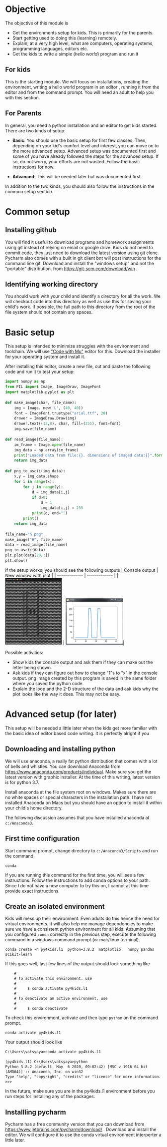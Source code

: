 # Objective 
The objective of this module is 
 
  * Get the environments setup for kids. This is primarily for the parents. 
  * Start getting used to doing this (learning) remotely. 
  * Explain, at a very high level, what are computers, operating 
  systems, programming languages, editors etc. 
  * Get the kids to write a simple (_hello world_) program and run it

## For kids
This is the starting module. We will focus on installations, 
creating the environment, writing a hello world program in an editor 
, running it from the editor and from the command prompt. You 
will need an adult to help you with this section. 

## For Parents
In general, you need a python installation and an editor to get kids started. 
There are two kinds of setup: 

  * __Basic__: You should use the basic setup for first few classes. Then, depending on your kid's comfort level and interest, you can move on to the 
  more advanced setup. Advanced setup was documented first and some of you 
  have already followed the steps for the advanced setup. If so, do not worry, 
  your efforts are not wasted. Follow the basic instructions for now.

  * __Advanced__: This will be needed later but was documented first. 

In addition to the two kinds, you should also follow the instructions in the 
common setup section. 

# Common setup 
## Installing github 

You will find it useful to download programs and homework assignments using 
git instead of relying on  email or google drive.  Kids do not need to commit code, they just need to download the latest version using git clone. 
Pycharm also comes with a built in git client bnt  will post instructions for the 
command line git. Download and install the "windows setup" and not the "portable" distribution. from https://git-scm.com/download/win . 

## Identifying working directory
You should work with your child and identify a directory for all the work. 
We will checkout code into this directory as well as use this for saving your
child's work. If possible, the full path to this directory from the root of the file system should not contain any spaces. 

# Basic setup 
This setup is intended to minimize struggles with the environment and toolchain. 
We will use ["Code with Mu"](https://codewith.mu/) editor for this. Download the 
installer for your operating system and install it. 

After installing this editor, create a new file, cut and paste the following code  and run it to test your setup: 

```python
import numpy as np
from PIL import Image, ImageDraw, ImageFont
import matplotlib.pyplot as plt

def make_image(char, file_name):
    img = Image. new('L', (40, 40))
    font = ImageFont.truetype("arial.ttf", 20)
    drawer = ImageDraw.Draw(img)
    drawer.text((12,8), char, fill=(255), font=font)
    img.save(file_name)

def read_image(file_name):
    im_frame = Image.open(file_name)
    img_data = np.array(im_frame)
    print("Loaded data from file:{}. dimensions of imaged data:{}".format(file_name, img_data.shape))
    return img_data
    
def png_to_ascii(img_data):
    x,y = img_data.shape
    for i in range(x):
        for j in range(y):
            d = img_data[i,j]
            if d>0:
                d = 1
                img_data[i,j] = 255
            print(d, end="")
        print()    
    return img_data 

file_name="h.png"
make_image("H", file_name)
data = read_image(file_name)
png_to_ascii(data)
plt.plot(data[20,:])
plt.show()

```
If the setup works, you should see the following outputs 
| Console output  | New window with plot |
| ------------- | ------------- |
| ![](./setup/console.png) <!-- .element height="50%" width="50%" -->  | ![](./setup/plot.png)<!-- .element height="50%" width="50%" -->|


Possible activities: 

 * Show kids the console output and ask them if they can make out the letter being shown. 
 * Ask kids if they can figure out how to change "1"s to "x" in the console output. png image created by this program is saved in the same folder where you saved the python code. 
 * Explain the loop and the 2-D structure of the data and ask kids why the plot looks like the way it does. This may not be easy. 

# Advanced setup (for later)
This setup will be needed a little later when the kids get more familiar with 
the basic idea of  editor based code writing. It is perfectly alright if you

## Downloading and installing python 

We will use anaconda, a really fat python distribution that comes with a lot 
of bells and whistles. You can download Anaconda from https://www.anaconda.com/products/individual. Make sure you get the latest version with graphic 
installer. At the time of this writing, latest version is for python 3.7. 

Install anaconda at the file system root on windows. Makes sure there are 
no white spaces or special characters in the installation path. I have 
not installed Anaconda on Macs but you should have an option to install it 
within your child's home directory. 

The following discussion assumes that you  have installed anaconda at 
``c:/Anaconda3``. 

## First time configuration
Start command prompt, change directory to ``c:/Anaconda3/Scripts`` and 
run the command 

    conda 

If you are running this command for the first time, you will see a few 
instructions. Follow the instructions to add conda options to your path. 
Since I do not have a new computer to try this on, I cannot at this time 
provide exact instructions. 

## Create an isolated environment 
Kids will mess up their environment. Even adults do this hence the need for 
virtual environments. It will also help me manage dependencies to make sure 
we have a consistent python environment for all kids. Assuming that you configured  ``conda`` correctly in the previous step,  execute the following 
command in a windows command prompt (or mac/linux terminal). 

    
    conda create -n py4kids.l1  python=3.8.2  matplotlib   numpy pandas scikit-learn

If this goes well, last few lines of the output should look something like 

        #
        # To activate this environment, use
        #
        #     $ conda activate py4kids.l1
        #
        # To deactivate an active environment, use
        #
        #     $ conda deactivate

To check this environment, activate  and then type ``python`` on the command prompt. 

    conda activate py4kids.l1 


Your output should look like  

    C:\Users\vatsyaya>conda activate py4kids.l1

    (py4kids.l1) C:\Users\vatsyaya>python
    Python 3.8.2 (default, May  6 2020, 09:02:42) [MSC v.1916 64 bit (AMD64)] :: Anaconda, Inc. on win32
    Type "help", "copyright", "credits" or "license" for more information.
    >>>

In the future, make sure you  are in the py4kids.l1 environment before you 
run steps for installing any of the packages. 

## Installling pycharm 

Pycharm has a free community version that you can download from https://www.jetbrains.com/pycharm/download/ . Download and install the editor. We will configure it to use the conda virtual environment interperter a little later. 
